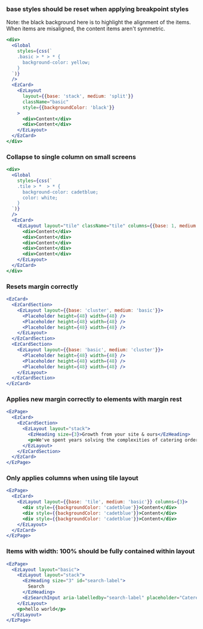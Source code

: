 ### base styles should be reset when applying breakpoint styles

Note: the black background here is to highlight the alignment of the items.
When items are misaligned, the content items aren't symmetric.

```jsx
<div>
  <Global
    styles={css(`
    .basic > * > * {
      background-color: yellow;
    }
  `)}
  />
  <EzCard>
    <EzLayout
      layout={{base: 'stack', medium: 'split'}}
      className="basic"
      style={{backgroundColor: 'black'}}
    >
      <div>Content</div>
      <div>Content</div>
    </EzLayout>
  </EzCard>
</div>
```

### Collapse to single column on small screens

```jsx
<div>
  <Global
    styles={css(`
    .tile > *  > * {
      background-color: cadetblue;
      color: white;
    }
  `)}
  />
  <EzCard>
    <EzLayout layout="tile" className="tile" columns={{base: 1, medium: 3}}>
      <div>Content</div>
      <div>Content</div>
      <div>Content</div>
      <div>Content</div>
      <div>Content</div>
    </EzLayout>
  </EzCard>
</div>
```

### Resets margin correctly

```jsx
<EzCard>
  <EzCardSection>
    <EzLayout layout={{base: 'cluster', medium: 'basic'}}>
      <Placeholder height={48} width={48} />
      <Placeholder height={48} width={48} />
      <Placeholder height={48} width={48} />
    </EzLayout>
  </EzCardSection>
  <EzCardSection>
    <EzLayout layout={{base: 'basic', medium: 'cluster'}}>
      <Placeholder height={48} width={48} />
      <Placeholder height={48} width={48} />
      <Placeholder height={48} width={48} />
    </EzLayout>
  </EzCardSection>
</EzCard>
```

### Applies new margin correctly to elements with margin rest

```jsx
<EzPage>
  <EzCard>
    <EzCardSection>
      <EzLayout layout="stack">
        <EzHeading size={3}>Growth from your site & ours</EzHeading>
        <p>We've spent years solving the complexities of catering orders.</p>
      </EzLayout>
    </EzCardSection>
  </EzCard>
</EzPage>
```

### Only applies columns when using tile layout

```jsx
<EzPage>
  <EzCard>
    <EzLayout layout={{base: 'tile', medium: 'basic'}} columns={3}>
      <div style={{backgroundColor: 'cadetblue'}}>Content</div>
      <div style={{backgroundColor: 'cadetblue'}}>Content</div>
      <div style={{backgroundColor: 'cadetblue'}}>Content</div>
    </EzLayout>
  </EzCard>
</EzPage>
```

### Items with width: 100% should be fully contained within layout

```jsx
<EzPage>
  <EzLayout layout="basic">
    <EzLayout layout="stack">
      <EzHeading size="3" id="search-label">
        Search
      </EzHeading>
      <EzSearchInput aria-labelledby="search-label" placeholder="Caterer, cuisine, etc." />
    </EzLayout>
    <p>hello world</p>
  </EzLayout>
</EzPage>
```
